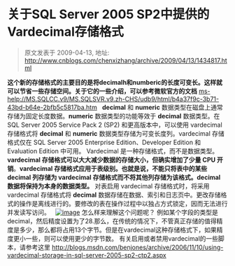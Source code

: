 # 关于SQL Server 2005 SP2中提供的Vardecimal存储格式 
> 原文发表于 2009-04-13, 地址: http://www.cnblogs.com/chenxizhang/archive/2009/04/13/1434817.html 


**这个新的存储格式的主要目的是将decimalh和numberic的长度可变长。这样就可以节省一些存储空间。关于它的一些介绍，可以参考微软官方的文档** [ms-help://MS.SQLCC.v9/MS.SQLSVR.v9.zh-CHS/udb9/html/b4a37f9c-3b71-43bd-b64e-2bfb5c5817ba.htm](ms-help://MS.SQLCC.v9/MS.SQLSVR.v9.zh-CHS/udb9/html/b4a37f9c-3b71-43bd-b64e-2bfb5c5817ba.htm "ms-help://MS.SQLCC.v9/MS.SQLSVR.v9.zh-CHS/udb9/html/b4a37f9c-3b71-43bd-b64e-2bfb5c5817ba.htm")   **decimal** 和 **numeric** 数据类型在磁盘上通常存储为固定长度数据。**numeric** 数据类型的功能等效于 **decimal** 数据类型。在 SQL Server 2005 Service Pack 2 (SP2) 和更高版本中，可以使用 vardecimal 存储格式将 **decimal** 和 **numeric** 数据类型存储为可变长度列。vardecimal 存储格式仅在 SQL Server 2005 Enterprise Edition、Developer Edition 和 Evaluation Edition 中可用。 Vardecimal 是一种存储格式，而不是数据类型。 **vardecimal 存储格式可以大大减少数据的存储大小，但确实增加了少量 CPU 开销**。**vardecimal 存储格式应用于表级别。也就是说，不能只将表中的某些 decimal 列存储为 vardecimal 存储格式而不将其他列存储为该格式。decimal 数据将保持为本身的数据类型。** 对表启用 vardecimal 存储格式时，将采用 vardecimal 存储格式将 **decimal** 数据存储在数据、索引和日志页中。更改存储格式的操作是离线进行的。要修改的表在操作过程中以独占方式锁定，因而无法进行并发读写访问。   [![image](http://images.cnblogs.com/cnblogs_com/chenxizhang/WindowsLiveWriter/SQLServer2005SP2Vardecimal_DC28/image_thumb.png "image")](http://images.cnblogs.com/cnblogs_com/chenxizhang/WindowsLiveWriter/SQLServer2005SP2Vardecimal_DC28/image_2.png) 怎么样来理解这个问题呢？ 例如某个字段的类型是decimal，然后精度设置为了28.那么，在传统的情况下，不管真正存储的值得精度是多少，那么都将占用13个字节。但是在vardecimal这种存储格式下，如果精度更小一些，则可以使用更少的字节数。 有关启用或者禁用vardecimal的一些脚本，请参考这里 <http://blogs.msdn.com/benjones/archive/2006/11/10/using-vardecimal-storage-in-sql-server-2005-sp2-ctp2.aspx>

























